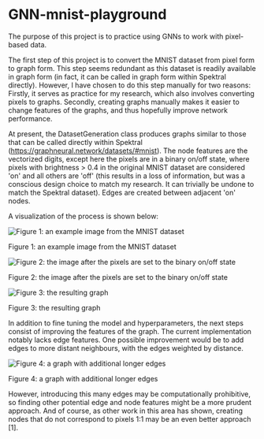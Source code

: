 # GNN-mnist-playground

The purpose of this project is to practice using GNNs to work with pixel-based data.

The first step of this project is to convert the MNIST dataset from pixel form to graph form. This step seems redundant as this dataset is readily available in graph form (in fact, it can be called in graph form within Spektral directly). However, I have chosen to do this step manually for two reasons: Firstly, it serves as practice for my research, which also involves converting pixels to graphs. Secondly, creating graphs manually makes it easier to change features of the graphs, and thus hopefully improve network performance.

At present, the DatasetGeneration class produces graphs similar to those that can be called directly within Spektral (https://graphneural.network/datasets/#mnist). The node features are the vectorized digits, except here the pixels are in a binary on/off state, where pixels with brightness > 0.4 in the original MNIST dataset are considered 'on' and all others are 'off' (this results in a loss of information, but was a conscious design choice to match my research. It can trivially be undone to match the Spektral dataset). Edges are created between adjacent 'on' nodes.

A visualization of the process is shown below:


![Figure 1: an example image from the MNIST dataset](https://github.com/AWikramanayake/GNN-mnist-playground/blob/main/MNIST%20base%20example.png?raw=true)

Figure 1: an example image from the MNIST dataset


![Figure 2: the image after the pixels are set to the binary on/off state](https://github.com/AWikramanayake/GNN-mnist-playground/blob/main/MNIST%20binary%20example.png?raw=true)

Figure 2: the image after the pixels are set to the binary on/off state


![Figure 3: the resulting graph](https://github.com/AWikramanayake/GNN-mnist-playground/blob/main/MNIST%20graph%20example.png?raw=true)

Figure 3: the resulting graph

In addition to fine tuning the model and hyperparameters, the next steps consist of improving the features of the graph.
The current implementation notably lacks edge features.
One possible improvement would be to add edges to more distant neighbours, with the edges weighted by distance.


![Figure 4:  a graph with additional longer edges](https://github.com/AWikramanayake/GNN-mnist-playground/blob/main/MNIST%20graph%20extended%20example.png?raw=true)

Figure 4:  a graph with additional longer edges

However, introducing this many edges may be computationally prohibitive, so finding other potential edge and node features might be a more prudent approach. And of course, as other work in this area has shown, creating nodes that do not correspond to pixels 1:1 may be an even better approach [1].
